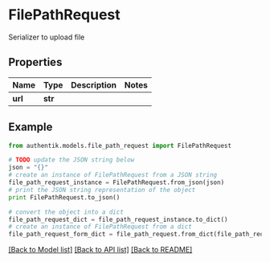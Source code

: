 # FilePathRequest

Serializer to upload file

## Properties
Name | Type | Description | Notes
------------ | ------------- | ------------- | -------------
**url** | **str** |  | 

## Example

```python
from authentik.models.file_path_request import FilePathRequest

# TODO update the JSON string below
json = "{}"
# create an instance of FilePathRequest from a JSON string
file_path_request_instance = FilePathRequest.from_json(json)
# print the JSON string representation of the object
print FilePathRequest.to_json()

# convert the object into a dict
file_path_request_dict = file_path_request_instance.to_dict()
# create an instance of FilePathRequest from a dict
file_path_request_form_dict = file_path_request.from_dict(file_path_request_dict)
```
[[Back to Model list]](../README.md#documentation-for-models) [[Back to API list]](../README.md#documentation-for-api-endpoints) [[Back to README]](../README.md)


